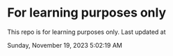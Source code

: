 # For learning purposes only
This repo is for learning purposes only.
Last updated at

Sunday, November 19, 2023 5:02:19 AM

